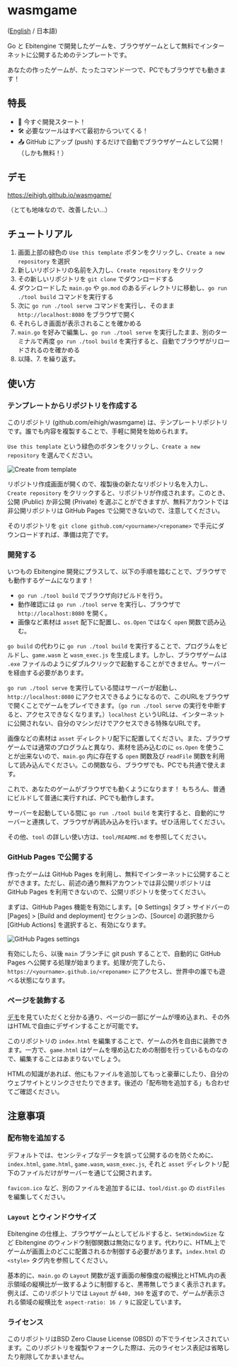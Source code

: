 # wasmgame

([English](https://github.com/eihigh/wasmgame/blob/main/README.md) / 日本語)

Go と Ebitengine で開発したゲームを、ブラウザゲームとして無料でインターネットに公開するためのテンプレートです。

あなたの作ったゲームが、たったコマンド一つで、PCでもブラウザでも動きます！

## 特長

* 🚀 今すぐ開発スタート！
* 🛠️ 必要なツールはすべて最初からついてくる！
* 📤 GitHub にアップ (push) するだけで自動でブラウザゲームとして公開！（しかも無料！）

## デモ
https://eihigh.github.io/wasmgame/ 

（とても地味なので、改善したい...）

## チュートリアル
1. 画面上部の緑色の `Use this template` ボタンをクリックし、`Create a new repository` を選択
2. 新しいリポジトリの名前を入力し、`Create repository` をクリック
3. その新しいリポジトリを `git clone` でダウンロードする
4. ダウンロードした `main.go` や `go.mod` のあるディレクトリに移動し、`go run ./tool build` コマンドを実行する
5. 次に `go run ./tool serve` コマンドを実行し、そのまま `http://localhost:8080` をブラウザで開く
6. それらしき画面が表示されることを確かめる
7. `main.go` を好みで編集し、`go run ./tool serve` を実行したまま、別のターミナルで再度 `go run ./tool build` を実行すると、自動でブラウザがリロードされるのを確かめる
8. 以降、7. を繰り返す。

## 使い方

### テンプレートからリポジトリを作成する
このリポジトリ (github.com/eihigh/wasmgame) は、テンプレートリポジトリです。誰でも内容を複製することで、手軽に開発を始められます。

`Use this template` という緑色のボタンをクリックし、`Create a new repository` を選んでください。

![Create from template](https://github.com/eihigh/wasmgame/assets/44455895/1da9c20e-532c-4585-9953-7f58fb554e38)

リポジトリ作成画面が開くので、複製後の新たなリポジトリ名を入力し、`Create repository` をクリックすると、リポジトリが作成されます。このとき、公開 (Public) か非公開 (Private) を選ぶことができますが、無料アカウントでは非公開リポジトリは GitHub Pages で公開できないので、注意してください。

そのリポジトリを `git clone github.com/<yourname>/<reponame>` で手元にダウンロードすれば、準備は完了です。

### 開発する
いつもの Ebitengine 開発にプラスして、以下の手順を踏むことで、ブラウザでも動作するゲームになります！

* `go run ./tool build` でブラウザ向けビルドを行う。
* 動作確認には `go run ./tool serve` を実行し、ブラウザで `http://localhost:8080` を開く。
* 画像など素材は `asset` 配下に配置し、`os.Open` ではなく `open` 関数で読み込む。

`go build` の代わりに `go run ./tool build` を実行することで、プログラムをビルドし、`game.wasm` と `wasm_exec.js` を生成します。しかし、ブラウザゲームは `.exe` ファイルのようにダブルクリックで起動することができません。サーバーを経由する必要があります。

`go run ./tool serve` を実行している間はサーバーが起動し、 `http://localhost:8080` にアクセスできるようになるので、このURLをブラウザで開くことでゲームをプレイできます。（`go run ./tool serve` の実行を中断すると、アクセスできなくなります。）`localhost` というURLは、インターネットに公開されない、自分のマシンだけでアクセスできる特殊なURLです。

画像などの素材は `asset` ディレクトリ配下に配置してください。また、ブラウザゲームでは通常のプログラムと異なり、素材を読み込むのに `os.Open` を使うことが出来ないので、`main.go` 内に存在する `open` 関数及び `readFile` 関数を利用して読み込んでください。この関数なら、ブラウザでも、PCでも共通で使えます。

これで、あなたのゲームがブラウザでも動くようになります！ もちろん、普通にビルドして普通に実行すれば、PCでも動作します。

サーバーを起動している間に `go run ./tool build` を実行すると、自動的にサーバーと連携して、ブラウザが再読み込みを行います。ぜひ活用してください。

その他、`tool` の詳しい使い方は、`tool/README.md` を参照してください。

### GitHub Pages で公開する
作ったゲームは GitHub Pages を利用し、無料でインターネットに公開することができます。ただし、前述の通り無料アカウントでは非公開リポジトリは GitHub Pages を利用できないので、公開リポジトリを使ってください。

まずは、GitHub Pages 機能を有効にします。[⚙ Settings] タブ > サイドバーの [Pages] > [Build and deployment] セクションの、[Source] の選択肢から [GitHub Actions] を選択すると、有効になります。

![GitHub Pages settings](https://github.com/eihigh/wasmgame/assets/44455895/6637c9c0-74f7-4bdc-8c2e-1b2fa950ca98)

有効にしたら、以後 `main` ブランチに git push することで、自動的に GitHub Pages へ公開する処理が始まります。処理が完了したら、`https://<yourname>.github.io/<reponame>` にアクセスし、世界中の誰でも遊べる状態になります。

### ページを装飾する
[デモ](https://eihigh.github.io/wasmgame/)を見ていただくと分かる通り、ページの一部にゲームが埋め込まれ、その外はHTMLで自由にデザインすることが可能です。

このリポジトリの `index.html` を編集することで、ゲームの外を自由に装飾できます。一方で、`game.html` はゲームを埋め込むための制御を行っているものなので、編集することはあまりないでしょう。

HTMLの知識があれば、他にもファイルを追加してもっと豪華にしたり、自分のウェブサイトとリンクさせたりできます。後述の「配布物を追加する」も合わせてご確認ください。

## 注意事項

### 配布物を追加する
デフォルトでは、センシティブなデータを誤って公開するのを防ぐために、`index.html`, `game.html`, `game.wasm`, `wasm_exec.js`, それと `asset` ディレクトリ配下のファイルだけがサーバーを通じて公開されます。

`favicon.ico` など、別のファイルを追加するには、`tool/dist.go` の `distFiles` を編集してください。

### `Layout` とウィンドウサイズ
Ebitengine の仕様上、ブラウザゲームとしてビルドすると、`SetWindowSize` など Ebitengine のウィンドウ制御関数は無効になります。代わりに、HTML上でゲームが画面上のどこに配置されるか制御する必要があります。`index.html` の `<style>` タグ内を参照してください。

基本的に、`main.go` の `Layout` 関数が返す画面の解像度の縦横比とHTML内の表示領域の縦横比が一致するように制御すると、黒帯無しでうまく表示されます。例えば、このリポジトリでは `Layout` が `640, 360` を返すので、ゲームが表示される領域の縦横比を `aspect-ratio: 16 / 9` に設定しています。

### ライセンス
このリポジトリはBSD Zero Clause License (0BSD) の下でライセンスされています。このリポジトリを複製やフォークした際は、元のライセンス表記は省略したり削除してかまいません。
